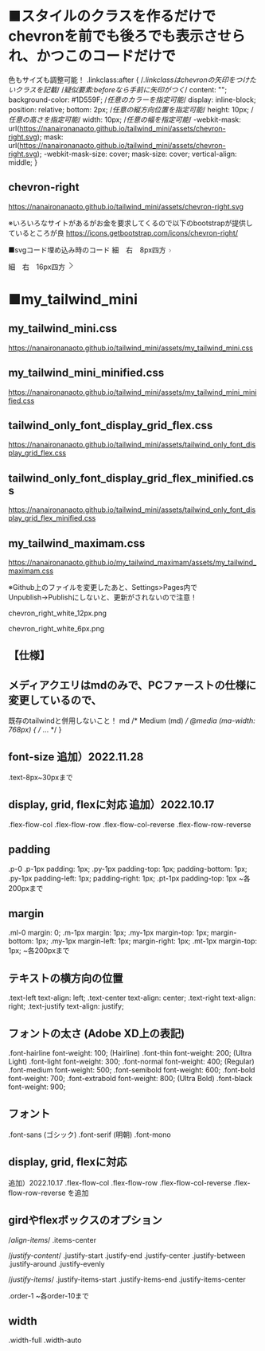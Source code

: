 # ■スタイルのクラスを作るだけでchevronを前でも後ろでも表示させられ、かつこのコードだけで
色もサイズも調整可能！
.linkclass:after { /*.linkclassはchevronの矢印をつけたいクラスを記載*/
 /*疑似要素:beforeなら手前に矢印がつく*/
  content: "";
  background-color: #1D559F; /*任意のカラーを指定可能*/
  display: inline-block;
  position: relative;
  bottom: 2px; /*任意の縦方向位置を指定可能*/
  height: 10px; /*任意の高さを指定可能*/
  width: 10px; /*任意の幅を指定可能*/
  -webkit-mask: url(https://nanaironanaoto.github.io/tailwind_mini/assets/chevron-right.svg);
  mask: url(https://nanaironanaoto.github.io/tailwind_mini/assets/chevron-right.svg);
  -webkit-mask-size: cover;
  mask-size: cover;
  vertical-align: middle;
}

## chevron-right
https://nanaironanaoto.github.io/tailwind_mini/assets/chevron-right.svg

※いろいろなサイトがあるがお金を要求してくるので以下のbootstrapが提供しているところが良
https://icons.getbootstrap.com/icons/chevron-right/

■svgコード埋め込み時のコード
細　右　8px四方
<svg xmlns="http://www.w3.org/2000/svg" width="8" height="8" fill="currentColor" class="bi bi-chevron-right" viewBox="0 0 16 16">  <path fill-rule="evenodd" d="M4.646 1.646a.5.5 0 0 1 .708 0l6 6a.5.5 0 0 1 0 .708l-6 6a.5.5 0 0 1-.708-.708L10.293 8 4.646 2.354a.5.5 0 0 1 0-.708z"></path></svg>

細　右　16px四方
<svg xmlns="http://www.w3.org/2000/svg" width="16" height="16" fill="currentColor" class="bi bi-chevron-right" viewBox="0 0 16 16">  <path fill-rule="evenodd" d="M4.646 1.646a.5.5 0 0 1 .708 0l6 6a.5.5 0 0 1 0 .708l-6 6a.5.5 0 0 1-.708-.708L10.293 8 4.646 2.354a.5.5 0 0 1 0-.708z"/></svg

 
# ■my_tailwind_mini
 
## my_tailwind_mini.css
https://nanaironanaoto.github.io/tailwind_mini/assets/my_tailwind_mini.css

## my_tailwind_mini_minified.css
https://nanaironanaoto.github.io/tailwind_mini/assets/my_tailwind_mini_minified.css

## tailwind_only_font_display_grid_flex.css
https://nanaironanaoto.github.io/tailwind_mini/assets/tailwind_only_font_display_grid_flex.css

## tailwind_only_font_display_grid_flex_minified.css
https://nanaironanaoto.github.io/tailwind_mini/assets/tailwind_only_font_display_grid_flex_minified.css

## my_tailwind_maximam.css
https://nanaironanaoto.github.io/my_tailwind_maximam/assets/my_tailwind_maximam.css

※Github上のファイルを変更したあと、Settings>Pages内で
Unpublish→Publishにしないと、更新がされないので注意！

chevron_right_white_12px.png

chevron_right_white_6px.png

【仕様】
-----------------
## メディアクエリはmdのみで、PCファーストの仕様に変更しているので、
既存のtailwindと併用しないこと！
 md	/* Medium (md) */
@media (ma-width: 768px) { /* ... */ }

## font-size  追加）2022.11.28 
.text-8px~30pxまで

## display, grid, flexに対応 追加）2022.10.17 
.flex-flow-col
.flex-flow-row
.flex-flow-col-reverse
.flex-flow-row-reverse

## padding
.p-0
.p-1px		padding: 1px;
.py-1px	padding-top: 1px; padding-bottom: 1px;
.py-1px	padding-left: 1px; padding-right: 1px;
.pt-1px		padding-top: 1px
~各200pxまで

## margin
.ml-0		margin: 0;
.m-1px		margin: 1px;
.my-1px	margin-top: 1px; margin-bottom: 1px;
.my-1px	margin-left: 1px; margin-right: 1px;
.mt-1px		margin-top: 1px;
~各200pxまで

## テキストの横方向の位置
.text-left	text-align: left;
.text-center	text-align: center;
.text-right	text-align: right;
.text-justify	text-align: justify;

## フォントの太さ (Adobe XD上の表記)
.font-hairline	font-weight: 100; (Hairline)
.font-thin	font-weight: 200; (Ultra Light)
.font-light	font-weight: 300;
.font-normal	font-weight: 400; (Regular)
.font-medium	font-weight: 500;
.font-semibold	font-weight: 600;
.font-bold	font-weight: 700;
.font-extrabold	font-weight: 800; (Ultra Bold)
.font-black	font-weight: 900;

## フォント
.font-sans (ゴシック)
.font-serif (明朝)
.font-mono

## display, grid, flexに対応
追加）2022.10.17 
.flex-flow-col
.flex-flow-row
.flex-flow-col-reverse
.flex-flow-row-reverse
を追加

## girdやflexボックスのオプション

/*align-items*/
.items-center

/*justify-content*/
.justify-start
.justify-end
.justify-center
.justify-between
.justify-around
.justify-evenly

/*justify-items*/
.justify-items-start
.justify-items-end
.justify-items-center

.order-1
~各order-10まで

## width
.width-full
.width-auto

